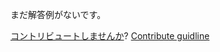 
まだ解答例がないです。

[コントリビュートしませんか](https://github.com/BFEdev/BFE.dev-solutions/blob/main/problem/implement-BigInt-division_ja.md)?  [Contribute guidline](https://github.com/BFEdev/BFE.dev-solutions#how-to-contribute)
